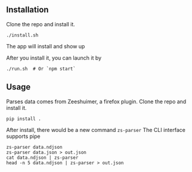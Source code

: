 ## Installation

Clone the repo and install it.
```
./install.sh
```
The app will install and show up 

After you install it, you can launch it by

```
./run.sh  # Or `npm start`
```


## Usage 

Parses data comes from Zeeshuimer, a firefox plugin.
Clone the repo and install it.
```
pip install . 
```
After install, there would be a new command `zs-parser`
The CLI interface supports pipe
```
zs-parser data.ndjson
zs-parser data.json > out.json
cat data.ndjson | zs-parser
head -n 5 data.ndjson | zs-parser > out.json
```
